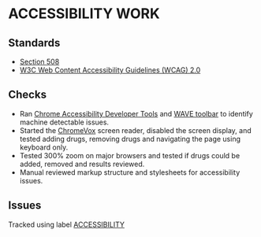 # ACCESSIBILITY WORK

## Standards

* [Section 508](http://www.access-board.gov/guidelines-and-standards/communications-and-it/about-the-section-508-standards/section-508-standards)
* [W3C Web Content Accessibility Guidelines (WCAG) 2.0](http://www.w3.org/TR/WCAG20/)

## Checks

* Ran [Chrome Accessibility Developer Tools](https://chrome.google.com/webstore/detail/accessibility-developer-t/fpkknkljclfencbdbgkenhalefipecmb/reviews?hl=en) and [WAVE toolbar](http://wave.webaim.org/extension/) to identify machine detectable issues.
* Started the [ChromeVox](http://www.chromevox.com/) screen reader, disabled the screen display, and tested adding drugs, removing drugs and navigating the page using keyboard only.
* Tested 300% zoom on major browsers and tested if drugs could be added, removed and results reviewed.
* Manual reviewed markup structure and stylesheets for accessibility issues. 

## Issues

Tracked using label [ACCESSIBILITY](https://github.com/CivicActions/nebula/labels/ACCESSIBILITY)
